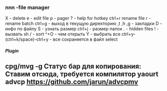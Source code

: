 ### nnn -file manager

X - delete
e - edit file
p - pager
? - help for hotkey
ctrl+r rename file
r - rename batch
ctrl+g - выход в текущую директорию
,t ,h ,g - закладки
D - инфо по файлу
S - узнать размер
ctrl+j - размер папок
. - hidden files
! - вызвать sh
/ - sort
^+O - чем открыть
Y - выбрать все
ctrl+y-(сtrl+k/space)-ctrl+y - все сохраняется в файл select

##### Plugin

cpg/mvg -g
Статус бар для копирования:
Ставим отсюда, требуется компилятор
yaourt advcp
https://github.com/jarun/advcpmv
-


